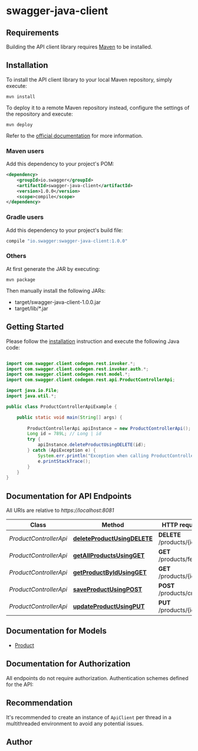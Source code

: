 # swagger-java-client

## Requirements

Building the API client library requires [Maven](https://maven.apache.org/) to be installed.

## Installation

To install the API client library to your local Maven repository, simply execute:

```shell
mvn install
```

To deploy it to a remote Maven repository instead, configure the settings of the repository and execute:

```shell
mvn deploy
```

Refer to the [official documentation](https://maven.apache.org/plugins/maven-deploy-plugin/usage.html) for more information.

### Maven users

Add this dependency to your project's POM:

```xml
<dependency>
    <groupId>io.swagger</groupId>
    <artifactId>swagger-java-client</artifactId>
    <version>1.0.0</version>
    <scope>compile</scope>
</dependency>
```

### Gradle users

Add this dependency to your project's build file:

```groovy
compile "io.swagger:swagger-java-client:1.0.0"
```

### Others

At first generate the JAR by executing:

    mvn package

Then manually install the following JARs:

* target/swagger-java-client-1.0.0.jar
* target/lib/*.jar

## Getting Started

Please follow the [installation](#installation) instruction and execute the following Java code:

```java

import com.swagger.client.codegen.rest.invoker.*;
import com.swagger.client.codegen.rest.invoker.auth.*;
import com.swagger.client.codegen.rest.model.*;
import com.swagger.client.codegen.rest.api.ProductControllerApi;

import java.io.File;
import java.util.*;

public class ProductControllerApiExample {

    public static void main(String[] args) {
        
        ProductControllerApi apiInstance = new ProductControllerApi();
        Long id = 789L; // Long | id
        try {
            apiInstance.deleteProductUsingDELETE(id);
        } catch (ApiException e) {
            System.err.println("Exception when calling ProductControllerApi#deleteProductUsingDELETE");
            e.printStackTrace();
        }
    }
}

```

## Documentation for API Endpoints

All URIs are relative to *https://localhost:8081*

Class | Method | HTTP request | Description
------------ | ------------- | ------------- | -------------
*ProductControllerApi* | [**deleteProductUsingDELETE**](docs/ProductControllerApi.md#deleteProductUsingDELETE) | **DELETE** /products/{id} | deleteProduct
*ProductControllerApi* | [**getAllProductsUsingGET**](docs/ProductControllerApi.md#getAllProductsUsingGET) | **GET** /products/fetch | getAllProducts
*ProductControllerApi* | [**getProductByIdUsingGET**](docs/ProductControllerApi.md#getProductByIdUsingGET) | **GET** /products/{id} | getProductById
*ProductControllerApi* | [**saveProductUsingPOST**](docs/ProductControllerApi.md#saveProductUsingPOST) | **POST** /products/create | saveProduct
*ProductControllerApi* | [**updateProductUsingPUT**](docs/ProductControllerApi.md#updateProductUsingPUT) | **PUT** /products/{id} | updateProduct


## Documentation for Models

 - [Product](docs/Product.md)


## Documentation for Authorization

All endpoints do not require authorization.
Authentication schemes defined for the API:

## Recommendation

It's recommended to create an instance of `ApiClient` per thread in a multithreaded environment to avoid any potential issues.

## Author



